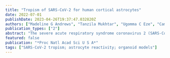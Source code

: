```yaml
---
title: "Tropism of SARS-CoV-2 for human cortical astrocytes"
date: 2022-07-01
publishDate: 2023-04-26T19:37:47.032820Z
authors: ["Madeline G Andrews", "Tanzila Mukhtar", "Ugomma C Eze", "Camille R Simoneau", "Jayden Ross", "Neelroop Parikshak", "Shaohui Wang", "Li Zhou", "Mark Koontz", "Dmitry Velmeshev", "Clara-Vita Siebert", "Kaila M Gemenes", "Takako Tabata", "Yonatan Perez", "Li Wang", "Mohammed A Mostajo-Radji", "Martina de Majo", "Kevin C Donohue", "David Shin", "Jahan Salma", "Alex A Pollen", "Tomasz J Nowakowski", "Erik Ullian", "G Renuka Kumar", "Ethan A Winkler", "Elizabeth E Crouch", "Melanie Ott", "Arnold R Kriegstein"]
publication_types: ["2"]
abstract: "The severe acute respiratory syndrome coronavirus 2 (SARS-CoV-2) readily infects a variety of cell types impacting the function of vital organ systems, with particularly severe impact on respiratory function. Neurological symptoms, which range in severity, accompany as many as one-third of COVID-19 cases, indicating a potential vulnerability of neural cell types. To assess whether human cortical cells can be directly infected by SARS-CoV-2, we utilized stem-cell-derived cortical organoids as well as primary human cortical tissue, both from developmental and adult stages. We find significant and predominant infection in cortical astrocytes in both primary tissue and organoid cultures, with minimal infection of other cortical populations. Infected and bystander astrocytes have a corresponding increase in inflammatory gene expression, reactivity characteristics, increased cytokine and growth factor signaling, and cellular stress. Although human cortical cells, particularly astrocytes, have no observable ACE2 expression, we find high levels of coronavirus coreceptors in infected astrocytes, including CD147 and DPP4. Decreasing coreceptor abundance and activity reduces overall infection rate, and increasing expression is sufficient to promote infection. Thus, we find tropism of SARS-CoV-2 for human astrocytes resulting in inflammatory gliosis-type injury that is dependent on coronavirus coreceptors."
featured: false
publication: "*Proc Natl Acad Sci U S A*"
tags: ["SARS-CoV-2 tropism; astrocyte reactivity; organoid models"]
---
```


